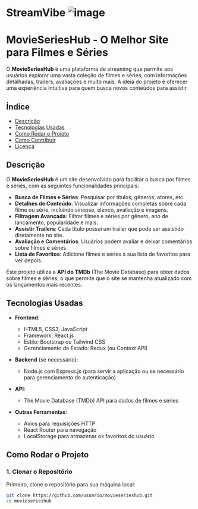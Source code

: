 ﻿# StreamVibe ![image](https://github.com/user-attachments/assets/01ff50a1-93fd-45f2-9e95-c4ad00a67686)



# MovieSeriesHub - O Melhor Site para Filmes e Séries

O **MovieSeriesHub** é uma plataforma de streaming que permite aos usuários explorar uma vasta coleção de filmes e séries, com informações detalhadas, trailers, avaliações e muito mais. A ideia do projeto é oferecer uma experiência intuitiva para quem busca novos conteúdos para assistir.

## Índice

- [Descrição](#descrição)
- [Tecnologias Usadas](#tecnologias-usadas)
- [Como Rodar o Projeto](#como-rodar-o-projeto)
- [Como Contribuir](#como-contribuir)
- [Licença](#licença)

## Descrição

O **MovieSeriesHub** é um site desenvolvido para facilitar a busca por filmes e séries, com as seguintes funcionalidades principais:

- **Busca de Filmes e Séries**: Pesquisar por títulos, gêneros, atores, etc.
- **Detalhes de Conteúdo**: Visualizar informações completas sobre cada filme ou série, incluindo sinopse, elenco, avaliação e imagens.
- **Filtragem Avançada**: Filtrar filmes e séries por gênero, ano de lançamento, popularidade e mais.
- **Assistir Trailers**: Cada título possui um trailer que pode ser assistido diretamente no site.
- **Avaliação e Comentários**: Usuários podem avaliar e deixar comentários sobre filmes e séries.
- **Lista de Favoritos**: Adicione filmes e séries à sua lista de favoritos para ver depois.

Este projeto utiliza a **API do TMDb** (The Movie Database) para obter dados sobre filmes e séries, o que permite que o site se mantenha atualizado com os lançamentos mais recentes.

## Tecnologias Usadas

- **Frontend**:
  - HTML5, CSS3, JavaScript
  - Framework: React.js
  - Estilo: Bootstrap ou Tailwind CSS
  - Gerenciamento de Estado: Redux (ou Context API)
  
- **Backend** (se necessário):
  - Node.js com Express.js (para servir a aplicação ou se necessário para gerenciamento de autenticação)
  
- **API**:
  - The Movie Database (TMDb) API para dados de filmes e séries

- **Outras Ferramentas**:
  - Axios para requisições HTTP
  - React Router para navegação
  - LocalStorage para armazenar os favoritos do usuário
  
## Como Rodar o Projeto

### 1. Clonar o Repositório

Primeiro, clone o repositório para sua máquina local:

```bash
git clone https://github.com/usuario/movieserieshub.git
cd movieserieshub
